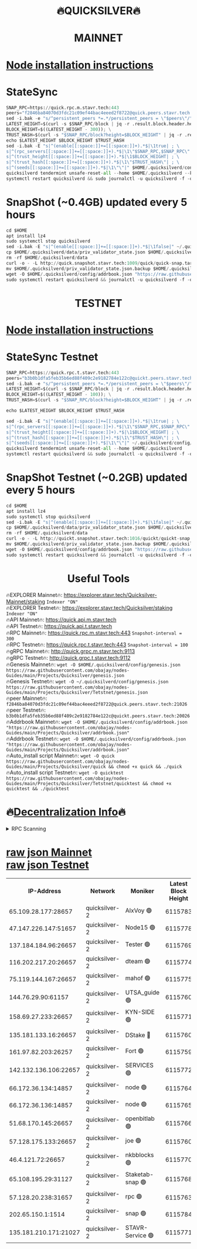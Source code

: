 <h1 align="center"> 🔥QUICKSILVER🔥</h1>

<h1 align="center"> MAINNET</h1>

[Node installation instructions](https://github.com/obajay/nodes-Guides/tree/main/Projects/Quicksilver)
=

# StateSync
```python
SNAP_RPC=https://quick.rpc.m.stavr.tech:443
peers="f2846ba84070d3fdc21c09ef44bac4eeed2f8722@quick.peers.stavr.tech:21026"
sed -i.bak -e "s/^persistent_peers *=.*/persistent_peers = \"$peers\"/" $HOME/.quicksilverd/config/config.toml
LATEST_HEIGHT=$(curl -s $SNAP_RPC/block | jq -r .result.block.header.height); \
BLOCK_HEIGHT=$((LATEST_HEIGHT - 300)); \
TRUST_HASH=$(curl -s "$SNAP_RPC/block?height=$BLOCK_HEIGHT" | jq -r .result.block_id.hash)
echo $LATEST_HEIGHT $BLOCK_HEIGHT $TRUST_HASH
sed -i.bak -E "s|^(enable[[:space:]]+=[[:space:]]+).*$|\1true| ; \
s|^(rpc_servers[[:space:]]+=[[:space:]]+).*$|\1\"$SNAP_RPC,$SNAP_RPC\"| ; \
s|^(trust_height[[:space:]]+=[[:space:]]+).*$|\1$BLOCK_HEIGHT| ; \
s|^(trust_hash[[:space:]]+=[[:space:]]+).*$|\1\"$TRUST_HASH\"| ; \
s|^(seeds[[:space:]]+=[[:space:]]+).*$|\1\"\"|" $HOME/.quicksilverd/config/config.toml
quicksilverd tendermint unsafe-reset-all --home $HOME/.quicksilverd --keep-addr-book
systemctl restart quicksilverd && sudo journalctl -u quicksilverd -f -o cat
```

# SnapShot (~0.4GB) updated every 5 hours
```python
cd $HOME
apt install lz4
sudo systemctl stop quicksilverd
sed -i.bak -E "s|^(enable[[:space:]]+=[[:space:]]+).*$|\1false|" ~/.quicksilverd/config/config.toml
cp $HOME/.quicksilverd/data/priv_validator_state.json $HOME/.quicksilverd/priv_validator_state.json.backup
rm -rf $HOME/.quicksilverd/data
curl -o - -L http://quick.snapshot.stavr.tech:1009/quick/quick-snap.tar.lz4 | lz4 -c -d - | tar -x -C $HOME/.quicksilverd --strip-components 2
mv $HOME/.quicksilverd/priv_validator_state.json.backup $HOME/.quicksilverd/data/priv_validator_state.json
wget -O $HOME/.quicksilverd/config/addrbook.json "https://raw.githubusercontent.com/obajay/nodes-Guides/main/Projects/Quicksilver/addrbook.json"
sudo systemctl restart quicksilverd && journalctl -u quicksilverd -f -o cat
```

<h1 align="center"> TESTNET</h1>

[Node installation instructions](https://github.com/obajay/nodes-Guides/tree/main/Projects/Quicksilver/Tetstnet)
=

# StateSync Testnet
```python
SNAP_RPC=https://quick.rpc.t.stavr.tech:443
peers="b3b0b1dfa5feb35b6ed88f409c2e9182784e122c@quickt.peers.stavr.tech:20026"
sed -i.bak -e "s/^persistent_peers *=.*/persistent_peers = \"$peers\"/" $HOME/.quicksilverd/config/config.toml
LATEST_HEIGHT=$(curl -s $SNAP_RPC/block | jq -r .result.block.header.height); \
BLOCK_HEIGHT=$((LATEST_HEIGHT - 100)); \
TRUST_HASH=$(curl -s "$SNAP_RPC/block?height=$BLOCK_HEIGHT" | jq -r .result.block_id.hash)

echo $LATEST_HEIGHT $BLOCK_HEIGHT $TRUST_HASH

sed -i.bak -E "s|^(enable[[:space:]]+=[[:space:]]+).*$|\1true| ; \
s|^(rpc_servers[[:space:]]+=[[:space:]]+).*$|\1\"$SNAP_RPC,$SNAP_RPC\"| ; \
s|^(trust_height[[:space:]]+=[[:space:]]+).*$|\1$BLOCK_HEIGHT| ; \
s|^(trust_hash[[:space:]]+=[[:space:]]+).*$|\1\"$TRUST_HASH\"| ; \
s|^(seeds[[:space:]]+=[[:space:]]+).*$|\1\"\"|" ~/.quicksilverd/config/config.toml
quicksilverd tendermint unsafe-reset-all --home $HOME/.quicksilverd
systemctl restart quicksilverd && sudo journalctl -u quicksilverd -f -o cat

```

# SnapShot Testnet (~0.2GB) updated every 5 hours
```python
cd $HOME
apt install lz4
sudo systemctl stop quicksilverd
sed -i.bak -E "s|^(enable[[:space:]]+=[[:space:]]+).*$|\1false|" ~/.quicksilverd/config/config.toml
cp $HOME/.quicksilverd/data/priv_validator_state.json $HOME/.quicksilverd/priv_validator_state.json.backup
rm -rf $HOME/.quicksilverd/data
curl -o - -L http://quickt.snapshot.stavr.tech:1016/quickt/quickt-snap.tar.lz4 | lz4 -c -d - | tar -x -C $HOME/.quicksilverd --strip-components 2
mv $HOME/.quicksilverd/priv_validator_state.json.backup $HOME/.quicksilverd/data/priv_validator_state.json
wget -O $HOME/.quicksilverd/config/addrbook.json "https://raw.githubusercontent.com/obajay/nodes-Guides/main/Projects/Quicksilver/Tetstnet/addrbook.json"
sudo systemctl restart quicksilverd && journalctl -u quicksilverd -f -o cat
```
 <h1 align="center"> Useful Tools</h1>

🔥EXPLORER Mainnet🔥:        https://explorer.stavr.tech/Quicksilver-Mainnet/staking    `Indexer "ON"` \
🔥EXPLORER Testnet🔥:        https://explorer.stavr.tech/Quicksilver/staking	        `Indexer "ON"` \
🔥API Mainnet🔥: 			 https://quick.api.m.stavr.tech \
🔥API Testnet🔥: 			 https://quick.api.t.stavr.tech \
🔥RPC Mainnet🔥:             https://quick.rpc.m.stavr.tech:443              `Snapshot-interval = 300` \
🔥RPC Testnet🔥:             https://quick.rpc.t.stavr.tech:443              `Snapshot-interval = 100` \
🔥gRPC Mainnet🔥:                    http://quick.grpc.m.stavr.tech:9113 \
🔥gRPC Testnet🔥:                    http://quick.grpc.t.stavr.tech:9112 \
🔥Genesis Mainnet🔥: `wget -O $HOME/.quicksilverd/config/genesis.json https://raw.githubusercontent.com/obajay/nodes-Guides/main/Projects/Quicksilver/genesis.json` \
🔥Genesis Testnet🔥: `wget -O ~/.quicksilverd/config/genesis.json https://raw.githubusercontent.com/obajay/nodes-Guides/main/Projects/Quicksilver/Tetstnet/genesis.json` \
🔥peer Mainnet🔥:					 `f2846ba84070d3fdc21c09ef44bac4eeed2f8722@quick.peers.stavr.tech:21026` \
🔥peer Testnet🔥:					 `b3b0b1dfa5feb35b6ed88f409c2e9182784e122c@quickt.peers.stavr.tech:20026` \
🔥Addrbook Mainnet🔥:    ```wget -O $HOME/.quicksilverd/config/addrbook.json "https://raw.githubusercontent.com/obajay/nodes-Guides/main/Projects/Quicksilver/addrbook.json"``` \
🔥Addrbook Testnet🔥:    ```wget -O $HOME/.quicksilverd/config/addrbook.json "https://raw.githubusercontent.com/obajay/nodes-Guides/main/Projects/Quicksilver/addrbook.json"``` \
🔥Auto_install script Mainnet🔥: ```wget -O quick https://raw.githubusercontent.com/obajay/nodes-Guides/main/Projects/Quicksilver/quick && chmod +x quick && ./quick``` \
🔥Auto_install script Testnet🔥: ```wget -O quicktest https://raw.githubusercontent.com/obajay/nodes-Guides/main/Projects/Quicksilver/Tetstnet/quicktest && chmod +x quicktest && ./quicktest```

🔥[Decentralization Info](https://github.com/obajay/StateSync-snapshots/tree/main/Projects/Quicksilver/Decentralization)🔥
=

<details>
<summary>RPC Scanning</summary>

<h2 align="center"> We scan nodes in real time every 4 hours. And we provide the final result of RPC endpoints.
We cannot influence the operation of these nodes in any way. </h2>


```python
If Voting Power is higher than 0 --> then the Node is a validator of the network and may be subject to attack and be a potential threat to the chain.
```
```python
We marked such validators with a red symbol
```

</details>

[raw json Mainnet](https://rpc-check.quickm.stavr.tech/quickm/rpc-quickm-result.json) \
[raw json Testnet](https://github.com/obajay/StateSync-snapshots/tree/main/Projects/Quicksilver/Rpc-Check-Testnet)
=


<table><tr><th>IP-Address</th><th>Network</th><th>Moniker</th><th>Latest Block Height</th><th>Earliest Block Height</th><th>Catching Up</th><th>Tx Index</th><th>Voting Power</th><th>Scan Time</th></tr><tr><td>65.109.28.177:28657</td><td>quicksilver-2</td><td>AlxVoy 🟢</td><td>6115783</td><td>3562001</td><td>False</td><td>off</td><td>0</td><td>2024-02-24T15:37:19.070065671UTC</td></tr><tr><td>47.147.226.147:51657</td><td>quicksilver-2</td><td>Node15 🟢</td><td>6115778</td><td>5151648</td><td>False</td><td>off</td><td>0</td><td>2024-02-24T15:36:47.662124143UTC</td></tr><tr><td>137.184.184.96:26657</td><td>quicksilver-2</td><td>Tester 🟢</td><td>6115769</td><td>5550692</td><td>False</td><td>off</td><td>0</td><td>2024-02-24T15:35:56.217832872UTC</td></tr><tr><td>116.202.217.20:26657</td><td>quicksilver-2</td><td>dteam 🟢</td><td>6115774</td><td>5581001</td><td>False</td><td>on</td><td>0</td><td>2024-02-24T15:36:23.129554960UTC</td></tr><tr><td>75.119.144.167:26657</td><td>quicksilver-2</td><td>mahof 🟢</td><td>6115775</td><td>5654794</td><td>False</td><td>on</td><td>0</td><td>2024-02-24T15:36:31.927427600UTC</td></tr><tr><td>144.76.29.90:61157</td><td>quicksilver-2</td><td>UTSA_guide 🟢</td><td>6115760</td><td>5743301</td><td>False</td><td>on</td><td>0</td><td>2024-02-24T15:35:01.935083782UTC</td></tr><tr><td>158.69.27.233:26657</td><td>quicksilver-2</td><td>KYN-SIDE 🟢</td><td>6115771</td><td>5799001</td><td>False</td><td>on</td><td>0</td><td>2024-02-24T15:36:09.675048539UTC</td></tr><tr><td>135.181.133.16:26657</td><td>quicksilver-2</td><td>DStake 🔴</td><td>6115760</td><td>5807001</td><td>False</td><td>on</td><td>154670</td><td>2024-02-24T15:35:01.333037681UTC</td></tr><tr><td>161.97.82.203:26257</td><td>quicksilver-2</td><td>Fort 🟢</td><td>6115759</td><td>5863421</td><td>False</td><td>on</td><td>0</td><td>2024-02-24T15:34:56.771840028UTC</td></tr><tr><td>142.132.136.106:22657</td><td>quicksilver-2</td><td>SERVICES 🟢</td><td>6115772</td><td>5920001</td><td>False</td><td>on</td><td>0</td><td>2024-02-24T15:36:14.674828138UTC</td></tr><tr><td>66.172.36.134:14857</td><td>quicksilver-2</td><td>node 🟢</td><td>6115764</td><td>5950756</td><td>False</td><td>on</td><td>0</td><td>2024-02-24T15:35:28.921471211UTC</td></tr><tr><td>66.172.36.136:14857</td><td>quicksilver-2</td><td>node 🟢</td><td>6115765</td><td>5950756</td><td>False</td><td>on</td><td>0</td><td>2024-02-24T15:35:29.715954444UTC</td></tr><tr><td>51.68.170.145:26657</td><td>quicksilver-2</td><td>openbitlab 🟢</td><td>6115766</td><td>5981220</td><td>False</td><td>on</td><td>0</td><td>2024-02-24T15:35:36.221796708UTC</td></tr><tr><td>57.128.175.133:26657</td><td>quicksilver-2</td><td>joe 🟢</td><td>6115760</td><td>6039778</td><td>False</td><td>on</td><td>0</td><td>2024-02-24T15:35:04.317608169UTC</td></tr><tr><td>46.4.121.72:26657</td><td>quicksilver-2</td><td>nkbblocks 🟢</td><td>6115770</td><td>6056301</td><td>False</td><td>on</td><td>0</td><td>2024-02-24T15:36:02.849234617UTC</td></tr><tr><td>65.108.195.29:31127</td><td>quicksilver-2</td><td>Staketab-snap 🟢</td><td>6115768</td><td>6075001</td><td>False</td><td>off</td><td>0</td><td>2024-02-24T15:35:49.011967961UTC</td></tr><tr><td>57.128.20.238:31657</td><td>quicksilver-2</td><td>rpc 🟢</td><td>6115763</td><td>6092624</td><td>False</td><td>on</td><td>0</td><td>2024-02-24T15:35:21.515577000UTC</td></tr><tr><td>202.65.150.1:1514</td><td>quicksilver-2</td><td>snap 🟢</td><td>6115784</td><td>6113532</td><td>False</td><td>on</td><td>0</td><td>2024-02-24T15:37:26.092760415UTC</td></tr><tr><td>135.181.210.171:21027</td><td>quicksilver-2</td><td>STAVR-Service 🟢</td><td>6115771</td><td>6114001</td><td>False</td><td>on</td><td>0</td><td>2024-02-24T15:36:10.184520317UTC</td></tr></table>
